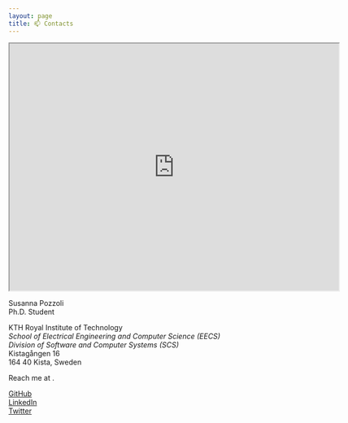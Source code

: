 ```yaml
---
layout: page
title: 📫 Contacts
---
```


<iframe allowfullscreen="" class="map" loading="lazy" referrerpolicy="no-referrer-when-downgrade" src="https://www.google.com/maps/embed?pb=!1m18!1m12!1m3!1d2030.708595987217!2d17.948019016219995!3d59.404574112029046!2m3!1f0!2f0!3f0!3m2!1i1024!2i768!4f13.1!3m3!1m2!1s0x465f9e92c961b301%3A0x64c9ee19dac11281!2sKistag%C3%A5ngen%2016%2C%20164%2040%20Kista!5e0!3m2!1sen!2sse!4v1656423894597!5m2!1sen!2sse" width="648" height="486"></iframe>

<div class="address">
    <p>
        Susanna Pozzoli
        <br>
        Ph.D. Student
    </p>
    <p>
        KTH Royal Institute of Technology
        <br>
        <i>
            School of Electrical Engineering and Computer Science (EECS)
            <br>
            Division of Software and Computer Systems (SCS)
        </i>
        <br>
        Kistagången 16
        <br>
        164 40 Kista, Sweden
    </p>
</div>

<p>
    Reach me at <span class="e-mail" username="ilozzops" domain="es.htk"></span>.
</p>

<i class="fa-brands fa-github"></i> <a href="https://github.com/snnpzz">GitHub</a>
<br>
<i class="fa-brands fa-linkedin"></i> <a href="https://www.linkedin.com/in/snnpzz">LinkedIn</a>
<br>
<i class="fa-brands fa-twitter"></i> <a href="https://twitter.com/snnpzz">Twitter</a>
